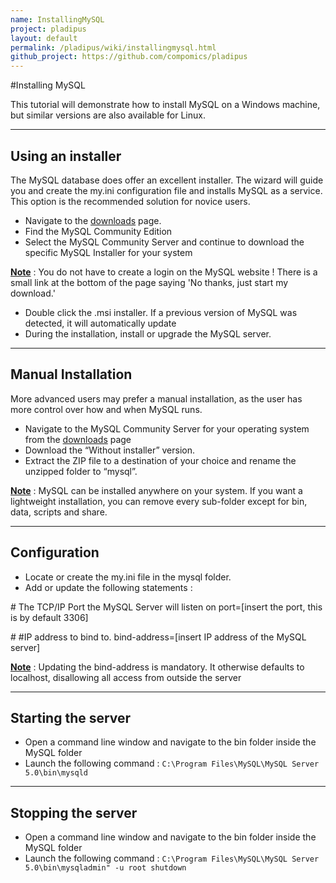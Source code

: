 ```yaml
---
name: InstallingMySQL
project: pladipus
layout: default
permalink: /pladipus/wiki/installingmysql.html
github_project: https://github.com/compomics/pladipus
---
```


#Installing MySQL

This tutorial will demonstrate how to install MySQL on a Windows machine, but similar versions are also available for Linux.

----

## Using an installer

The MySQL database does offer an excellent installer. The wizard will guide you and create the my.ini configuration file and installs MySQL as a service. This option is the recommended solution for novice users. 

* Navigate to the [downloads](http://www.mysql.com/downloads/) page.
* Find the MySQL Community Edition
* Select the MySQL Community Server and continue to download the specific MySQL Installer for your system

<b><u>Note</u></b> : You do not have to create a login on the MySQL website ! There is a small link at the bottom of the page saying 'No thanks, just start my download.'

* Double click the .msi installer. If a previous version of MySQL was detected, it will automatically update
* During the installation, install or upgrade the MySQL server.

----

## Manual Installation

More advanced users may prefer a manual installation, as the user has more control over how and when MySQL runs.

* Navigate to the MySQL Community Server for your operating system from the [downloads](dev.mysql.com/downloads/) page
* Download the “Without installer” version.
* Extract the ZIP file to a destination of your choice and rename the unzipped folder to “mysql”.

<b><u>Note</u></b> : MySQL can be installed anywhere on your system. If you want a lightweight installation, you can remove every sub-folder except for bin, data, scripts and share.

----

## Configuration

* Locate or create the my.ini file in the mysql folder.
* Add or update the following statements : 

\# The TCP/IP Port the MySQL Server will listen on 
port=[insert the port, this is by default 3306] 

\# \#IP address to bind to. 
bind-address=[insert IP address of the MySQL server]

<b><u>Note</u></b> : Updating the bind-address is mandatory. It otherwise defaults to localhost, disallowing all access from outside the server

----

## Starting the server

* Open a command line window and navigate to the bin folder inside the MySQL folder
* Launch the following command : 
 `C:\Program Files\MySQL\MySQL Server 5.0\bin\mysqld`

----

## Stopping the server 

* Open a command line window and navigate to the bin folder inside the MySQL folder
* Launch the following command : 
 `C:\Program Files\MySQL\MySQL Server 5.0\bin\mysqladmin" -u root shutdown`

